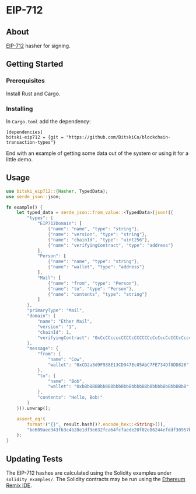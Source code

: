 # EIP-712

## About

[EIP-712][eip-712] hasher for signing.

## Getting Started

### Prerequisites

Install Rust and Cargo.

### Installing

In `Cargo.toml` add the dependency:

```
[dependencies]
bitski-eip712 = {git = "https://github.com/BitskiCo/blockchain-transaction-types"}
```

End with an example of getting some data out of the system or using it for a little demo.

## Usage

```rs
use bitski_eip712::{Hasher, TypedData};
use serde_json::json;

fn example() {
    let typed_data = serde_json::from_value::<TypedData>(json!({
        "types": {
            "EIP712Domain": [
                {"name": "name", "type": "string"},
                {"name": "version", "type": "string"},
                {"name": "chainId", "type": "uint256"},
                {"name": "verifyingContract", "type": "address"}
            ],
            "Person": [
                {"name": "name", "type": "string"},
                {"name": "wallet", "type": "address"}
            ],
            "Mail": [
                {"name": "from", "type": "Person"},
                {"name": "to", "type": "Person"},
                {"name": "contents", "type": "string"}
            ]
        },
        "primaryType": "Mail",
        "domain": {
            "name": "Ether Mail",
            "version": "1",
            "chainId": 1,
            "verifyingContract": "0xCcCCccccCCCCcCCCCCCcCcCccCcCCCcCcccccccC"
        },
        "message": {
            "from": {
                "name": "Cow",
                "wallet": "0xCD2a3d9F938E13CD947Ec05AbC7FE734Df8DD826"
            },
            "to": {
                "name": "Bob",
                "wallet": "0xbBbBBBBbbBBBbbbBbbBbbbbBBbBbbbbBbBbbBBbB"
            },
            "contents": "Hello, Bob!"
        }
    })).unwrap();

    assert_eq!(
        format!("{}", result.hash()?.encode_hex::<String>()),
        "be609aee343fb3c4b28e1df9e632fca64fcfaede20f02e86244efddf30957bd2"
    );
}
```

## Updating Tests

The EIP-712 hashes are calculated using the Solidity examples under `solidity_examples/`. The Solidity contracts may be run using the [Ethereum Remix IDE][remix].

[eip-712]: https://eips.ethereum.org/EIPS/eip-712
[remix]: https://remix.ethereum.org
